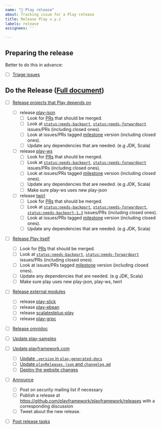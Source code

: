```yaml
---
name: "🚢 Play release"
about: Tracking issue for a Play release
title: Release Play x.y.z
labels: release
assignees: ''

---
```


## Preparing the release

Better to do this in advance:

* [ ] [Triage issues][]

## Do the Release ([Full document](https://github.com/playframework/.github/blob/main/RELEASING.md))

* [ ] [Release projects that Play depends on][]
  * [ ] release [play-json][]
    * [ ] Look for [PRs][play-json/prs] that should be merged.
    * [ ] Look at [`status:needs-backport`][play-json/backport], [`status:needs-forwardport`][play-json/forwardport] issues/PRs (including closed ones).
    * [ ] Look at issues/PRs tagged [milestone][play-json/milestones] version (including closed ones).
    * [ ] Update any dependencies that are needed. (e.g JDK, Scala)
  * [ ] release [play-ws][]
    * [ ] Look for [PRs][play-ws/prs] that should be merged.
    * [ ] Look at [`status:needs-backport`][play-ws/backport], [`status:needs-forwardport`][play-ws/forwardport] issues/PRs (including closed ones).
    * [ ] Look at issues/PRs tagged [milestone][play-ws/milestones] version (including closed ones).
    * [ ] Update any dependencies that are needed. (e.g JDK, Scala)
    * [ ] Make sure play-ws uses new play-json
  * [ ] release [twirl][]
    * [ ] Look for [PRs][twirl/prs] that should be merged.
    * [ ] Look at [`status:needs-backport`][twirl/backport], [`status:needs-forwardport`][twirl/forwardport], [`status:needs-backport-1.3`][twirl/backport-1.3] issues/PRs (including closed ones).
    * [ ] Look at issues/PRs tagged [milestone][twirl/milestones] version (including closed ones).
    * [ ] Update any dependencies that are needed. (e.g JDK, Scala)

* [ ] [Release Play itself][]
    * [ ] Look for [PRs][play/prs] that should be merged.
    * [ ] Look at [`status:needs-backport`][play/backport], [`status:needs-forwardport`][play/forwardport] issues/PRs (including closed ones).
    * [ ] Look at issues/PRs tagged [milestone][play/milestones] version (including closed ones).
    * [ ] Update any dependencies that are needed. (e.g JDK, Scala)
    * [ ] Make sure play uses new play-json, play-ws, twirl

* [ ] [Release external modules][]
  * [ ] release [play-slick][]
  * [ ] release [play-ebean][]
  * [ ] release [scalatestplus-play][]
  * [ ] release [play-grpc][]

* [ ] [Release omnidoc][]

* [ ] [Update play-samples][]

* [ ] [Update playframework.com][]
  * [ ] [Update `.version` in `play-generated-docs`][]
  * [ ] [Update `playReleases.json` and `changelog.md`][]
  * [ ] [Deploy the website changes][]

* [ ] [Announce][]
  * [ ] Post on security mailing list if necessary
  * [ ] Publish a release at <https://github.com/playframework/playframework/releases> with a corresponding discussion
  * [ ] Tweet about the new release.

* [ ] [Post release tasks][]

[Triage issues]: https://github.com/issues?utf8=%E2%9C%93&q=label%3Atriage+org%3Aplayframework+archived%3Afalse+
[Release projects that Play depends on]: https://github.com/playframework/.github/blob/main/RELEASING.md#step-0---release-projects-that-play-depends-on-play-json-play-ws-twirl
[Release Play itself]: https://github.com/playframework/.github/blob/main/RELEASING.md#step-1---release-play-itself
[Release external modules]: https://github.com/playframework/.github/blob/main/RELEASING.md#step-2---release-external-modules
[Release omnidoc]: https://github.com/playframework/.github/blob/main/RELEASING.md#step-3---release-omnidoc
[Update play-samples]: https://github.com/playframework/.github/blob/main/RELEASING.md#step-4---update-playframework-templates-and-seeds
[Update playframework.com]: https://github.com/playframework/.github/blob/main/RELEASING.md#step-6---update-playframeworkcom
[Update `.version` in `play-generated-docs`]: https://github.com/playframework/.github/blob/main/RELEASING.md#update-version-in-play-generated-docs
[Update `playReleases.json` and `changelog.md`]: https://github.com/playframework/.github/blob/main/RELEASING.md#update-playreleasesjson-and-changelogmd
[Update versions for Example Code Service]: https://github.com/playframework/.github/blob/main/RELEASING.md#update-versions-for-example-code-service
[Deploy the website changes]: https://github.com/playframework/.github/blob/main/RELEASING.md#deploy-the-website-changes
[Announce]: https://github.com/playframework/.github/blob/main/RELEASING.md#step-7---announce
[Post release tasks]: https://github.com/playframework/.github/blob/main/RELEASING.md#step-8---post-release-tasks

[play-grpc]: https://github.com/playframework/play-grpc
[play-json]: https://github.com/playframework/play-json
[play-slick]: https://github.com/playframework/play-slick
[play-ebean]: https://github.com/playframework/play-ebean
[play-ws]: https://github.com/playframework/play-ws
[scalatestplus-play]: https://github.com/playframework/scalatestplus-play
[twirl]: https://github.com/playframework/twirl

[play-json/prs]:         https://github.com/playframework/play-json/pulls
[play-json/backport]:    https://github.com/playframework/play-json/labels/status%3Aneeds-backport
[play-json/forwardport]: https://github.com/playframework/play-json/labels/status%3Aneeds-forwardport
[play-json/milestones]:  https://github.com/playframework/play-json/milestones?direction=asc&sort=due_date

[play-ws/prs]:         https://github.com/playframework/play-ws/pulls
[play-ws/backport]:    https://github.com/playframework/play-ws/labels/status%3Aneeds-backport
[play-ws/forwardport]: https://github.com/playframework/play-ws/labels/status%3Aneeds-forwardport
[play-ws/milestones]:  https://github.com/playframework/play-ws/milestones?direction=asc&sort=due_date

[twirl/prs]:          https://github.com/playframework/twirl/pulls
[twirl/backport]:     https://github.com/playframework/twirl/labels/status%3Aneeds-backport
[twirl/forwardport]:  https://github.com/playframework/twirl/labels/status%3Aneeds-forwardport
[twirl/backport-1.3]: https://github.com/playframework/twirl/labels/status%3Aneeds-backport-1.3
[twirl/milestones]:   https://github.com/playframework/twirl/milestones?direction=asc&sort=due_date

[play/prs]:          https://github.com/playframework/playframework/pulls
[play/backport]:     https://github.com/playframework/playframework/labels/status%3Aneeds-backport
[play/forwardport]:  https://github.com/playframework/playframework/labels/status%3Aneeds-forwardport
[play/backport-2.6]: https://github.com/playframework/playframework/labels/status%3Aneeds-backport-2.6
[play/milestones]:   https://github.com/playframework/playframework/milestones?direction=asc&sort=due_date
